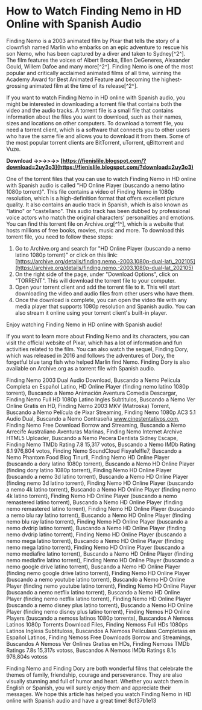 
 
# How to Watch Finding Nemo in HD Online with Spanish Audio
 
Finding Nemo is a 2003 animated film by Pixar that tells the story of a clownfish named Marlin who embarks on an epic adventure to rescue his son Nemo, who has been captured by a diver and taken to Sydney[^2^]. The film features the voices of Albert Brooks, Ellen DeGeneres, Alexander Gould, Willem Dafoe and many more[^2^]. Finding Nemo is one of the most popular and critically acclaimed animated films of all time, winning the Academy Award for Best Animated Feature and becoming the highest-grossing animated film at the time of its release[^2^].
 
If you want to watch Finding Nemo in HD online with Spanish audio, you might be interested in downloading a torrent file that contains both the video and the audio tracks. A torrent file is a small file that contains information about the files you want to download, such as their names, sizes and locations on other computers. To download a torrent file, you need a torrent client, which is a software that connects you to other users who have the same file and allows you to download it from them. Some of the most popular torrent clients are BitTorrent, uTorrent, qBittorrent and Vuze.
 
**Download ->>->>->> [https://fienislile.blogspot.com/?download=2uy3o3](https://fienislile.blogspot.com/?download=2uy3o3)**


 
One of the torrent files that you can use to watch Finding Nemo in HD online with Spanish audio is called "HD Online Player (buscando a nemo latino 1080p torrent)". This file contains a video of Finding Nemo in 1080p resolution, which is a high-definition format that offers excellent picture quality. It also contains an audio track in Spanish, which is also known as "latino" or "castellano". This audio track has been dubbed by professional voice actors who match the original characters' personalities and emotions. You can find this torrent file on Archive.org[^1^], which is a website that hosts millions of free books, movies, music and more. To download this torrent file, you need to follow these steps:
 
1. Go to Archive.org and search for "HD Online Player (buscando a nemo latino 1080p torrent)" or click on this link: [https://archive.org/details/finding.nemo.-2003.1080p-dual-lat\_202105](https://archive.org/details/finding.nemo.-2003.1080p-dual-lat_202105)
2. On the right side of the page, under "Download Options", click on "TORRENT". This will download the torrent file to your computer.
3. Open your torrent client and add the torrent file to it. This will start downloading the video and audio files from other users who have them.
4. Once the download is complete, you can open the video file with any media player that supports 1080p resolution and Spanish audio. You can also stream it online using your torrent client's built-in player.

Enjoy watching Finding Nemo in HD online with Spanish audio!
  
If you want to learn more about Finding Nemo and its characters, you can visit the official website of Pixar, which has a lot of information and fun activities related to the film. You can also watch the sequel, Finding Dory, which was released in 2016 and follows the adventures of Dory, the forgetful blue tang fish who helped Marlin find Nemo. Finding Dory is also available on Archive.org as a torrent file with Spanish audio.
 
Finding Nemo 2003 Dual Audio Download,  Buscando a Nemo Película Completa en Español Latino,  HD Online Player (finding nemo latino 1080p torrent),  Buscando a Nemo Animación Aventura Comedia Descargar,  Finding Nemo Full HD 1080p Latino Ingles Subtitulos,  Buscando a Nemo Ver Online Gratis en HD,  Finding Nemo 2003 MKV (Matroska) Torrent,  Buscando a Nemo Película de Pixar Streaming,  Finding Nemo 1080p AC3 5.1 Audio Dual,  Buscando a Nemo Contraseña www.cinestentativos.com,  Finding Nemo Free Download Borrow and Streaming,  Buscando a Nemo Arrecife Australiano Aventuras Marinas,  Finding Nemo Internet Archive HTML5 Uploader,  Buscando a Nemo Pecera Dentista Sidney Escape,  Finding Nemo TMDb Rating 7.8 15,317 votos,  Buscando a Nemo IMDb Rating 8.1 976,804 votos,  Finding Nemo SoundCloud Fisyafelfle7,  Buscando a Nemo Phantom Food Blog Tinurll,  Finding Nemo HD Online Player (buscando a dory latino 1080p torrent),  Buscando a Nemo HD Online Player (finding dory latino 1080p torrent),  Finding Nemo HD Online Player (buscando a nemo 3d latino torrent),  Buscando a Nemo HD Online Player (finding nemo 3d latino torrent),  Finding Nemo HD Online Player (buscando a nemo 4k latino torrent),  Buscando a Nemo HD Online Player (finding nemo 4k latino torrent),  Finding Nemo HD Online Player (buscando a nemo remastered latino torrent),  Buscando a Nemo HD Online Player (finding nemo remastered latino torrent),  Finding Nemo HD Online Player (buscando a nemo blu ray latino torrent),  Buscando a Nemo HD Online Player (finding nemo blu ray latino torrent),  Finding Nemo HD Online Player (buscando a nemo dvdrip latino torrent),  Buscando a Nemo HD Online Player (finding nemo dvdrip latino torrent),  Finding Nemo HD Online Player (buscando a nemo mega latino torrent),  Buscando a Nemo HD Online Player (finding nemo mega latino torrent),  Finding Nemo HD Online Player (buscando a nemo mediafire latino torrent),  Buscando a Nemo HD Online Player (finding nemo mediafire latino torrent),  Finding Nemo HD Online Player (buscando a nemo google drive latino torrent),  Buscando a Nemo HD Online Player (finding nemo google drive latino torrent),  Finding Nemo HD Online Player (buscando a nemo youtube latino torrent),  Buscando a Nemo HD Online Player (finding nemo youtube latino torrent),  Finding Nemo HD Online Player (buscando a nemo netflix latino torrent),  Buscando a Nemo HD Online Player (finding nemo netflix latino torrent),  Finding Nemo HD Online Player (buscando a nemo disney plus latino torrent),  Buscando a Nemo HD Online Player (finding nemo disney plus latino torrent),  Finding Nemos HD Online Players (buscando a nemoss latinos 1080p torrents),  Buscandos A Nemoss Latinos 1080p Torrents Download Files,  Finding Nemoss Full HDs 1080ps Latinos Ingless Subtituloss,  Buscandos A Nemoss Películass Completass en Español Latinos,  Finding Nemoss Free Downloads Borrow and Streamings,  Buscandos A Nemoss Ver Onlines Gratiss en HDs,  Finding Nemoss TMDb Ratings 7.8s 15,317s votoss,  Buscandos A Nemoss IMDb Ratings 8.1s 976,804s votoss
 
Finding Nemo and Finding Dory are both wonderful films that celebrate the themes of family, friendship, courage and perseverance. They are also visually stunning and full of humor and heart. Whether you watch them in English or Spanish, you will surely enjoy them and appreciate their messages. We hope this article has helped you watch Finding Nemo in HD online with Spanish audio and have a great time!
 8cf37b1e13
 
